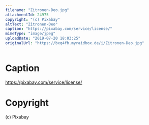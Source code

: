```yaml
---
filename: "Zitronen-Deo.jpg"
attachmentId: 24975
copyright: "(c) Pixabay"
altText: "Zitronen-Deo"
caption: "https://pixabay.com/service/license/"
mimeType: "image/jpeg"
uploadDate: "2019-07-20 18:03:25"
originalUrl: "https://bxq4fb.myraidbox.de/i/Zitronen-Deo.jpg"
---
```


# Caption

https://pixabay.com/service/license/

# Copyright

(c) Pixabay
